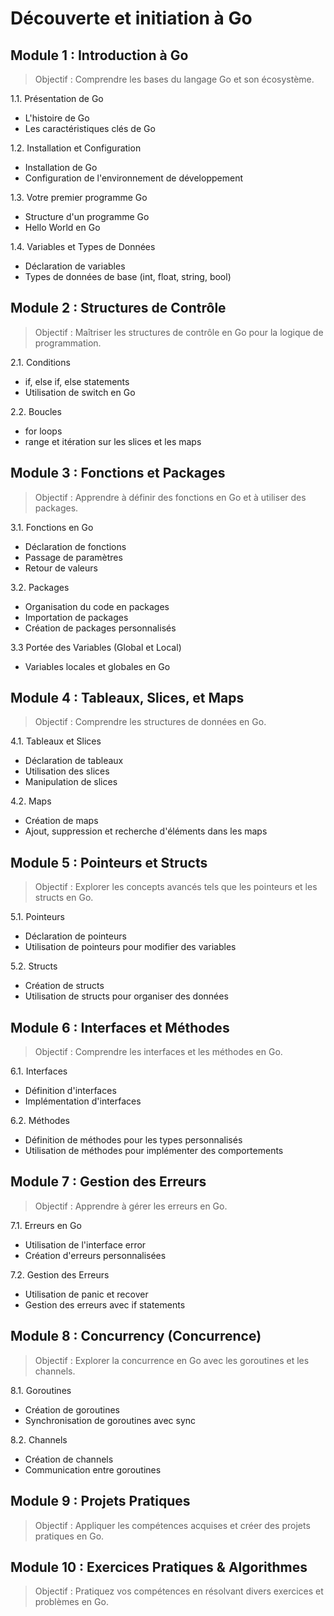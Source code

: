 # Découverte et initiation à Go

## Module 1 : Introduction à Go
> Objectif : Comprendre les bases du langage Go et son écosystème.

1.1. Présentation de Go

- L'histoire de Go
- Les caractéristiques clés de Go

1.2. Installation et Configuration

- Installation de Go
- Configuration de l'environnement de développement

1.3. Votre premier programme Go

- Structure d'un programme Go
- Hello World en Go

1.4. Variables et Types de Données

- Déclaration de variables
- Types de données de base (int, float, string, bool)

## Module 2 : Structures de Contrôle
> Objectif : Maîtriser les structures de contrôle en Go pour la logique de programmation.

2.1. Conditions

- if, else if, else statements
- Utilisation de switch en Go

2.2. Boucles

- for loops
- range et itération sur les slices et les maps

## Module 3 : Fonctions et Packages
> Objectif : Apprendre à définir des fonctions en Go et à utiliser des packages.

3.1. Fonctions en Go

- Déclaration de fonctions
- Passage de paramètres
- Retour de valeurs

3.2. Packages

- Organisation du code en packages
- Importation de packages
- Création de packages personnalisés

3.3 Portée des Variables (Global et Local)

- Variables locales et globales en Go

## Module 4 : Tableaux, Slices, et Maps
> Objectif : Comprendre les structures de données en Go.

4.1. Tableaux et Slices

- Déclaration de tableaux
- Utilisation des slices
- Manipulation de slices

4.2. Maps

- Création de maps
- Ajout, suppression et recherche d'éléments dans les maps

## Module 5 : Pointeurs et Structs
> Objectif : Explorer les concepts avancés tels que les pointeurs et les structs en Go.

5.1. Pointeurs

- Déclaration de pointeurs
- Utilisation de pointeurs pour modifier des variables

5.2. Structs

- Création de structs
- Utilisation de structs pour organiser des données

## Module 6 : Interfaces et Méthodes
> Objectif : Comprendre les interfaces et les méthodes en Go.

6.1. Interfaces

- Définition d'interfaces
- Implémentation d'interfaces

6.2. Méthodes

- Définition de méthodes pour les types personnalisés
- Utilisation de méthodes pour implémenter des comportements

## Module 7 : Gestion des Erreurs
> Objectif : Apprendre à gérer les erreurs en Go.

7.1. Erreurs en Go

- Utilisation de l'interface error
- Création d'erreurs personnalisées

7.2. Gestion des Erreurs

- Utilisation de panic et recover
- Gestion des erreurs avec if statements

## Module 8 : Concurrency (Concurrence)
> Objectif : Explorer la concurrence en Go avec les goroutines et les channels.

8.1. Goroutines

- Création de goroutines
- Synchronisation de goroutines avec sync

8.2. Channels

- Création de channels
- Communication entre goroutines

## Module 9 : Projets Pratiques
> Objectif : Appliquer les compétences acquises et créer des projets pratiques en Go.

## Module 10 : Exercices Pratiques & Algorithmes
> Objectif : Pratiquez vos compétences en résolvant divers exercices et problèmes en Go.